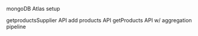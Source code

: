 mongoDB Atlas setup

getproductsSupplier API
add products API
getProducts API w/ aggregation pipeline
